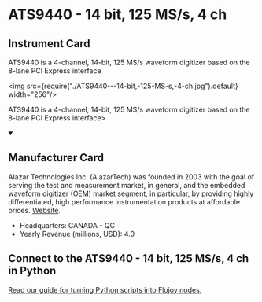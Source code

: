 
# ATS9440 - 14 bit, 125 MS/s, 4 ch

## Instrument Card

<div className="flex">

<div>

ATS9440 is a 4-channel, 14-bit, 125 MS/s waveform digitizer based on the 8-lane PCI Express interface

</div>

<img src={require("./ATS9440---14-bit,-125-MS-s,-4-ch.jpg").default} width="256"/>

</div>

ATS9440 is a 4-channel, 14-bit, 125 MS/s waveform digitizer based on the 8-lane PCI Express interface>

<details open>
<summary><h2>Manufacturer Card</h2></summary>

Alazar Technologies Inc. (AlazarTech) was founded in 2003 with the goal of serving the test and measurement market, in general, and the embedded waveform digitizer (OEM) market segment, in particular, by providing highly differentiated, high performance instrumentation products at affordable prices. <a href="https://www.alazartech.com/">Website</a>.

<ul>
  <li>Headquarters: CANADA - QC</li>
  <li>Yearly Revenue (millions, USD): 4.0</li>
</ul>
</details>

## Connect to the ATS9440 - 14 bit, 125 MS/s, 4 ch in Python

[Read our guide for turning Python scripts into Flojoy nodes.](https://docs.flojoy.ai/custom-nodes/creating-custom-node/)


